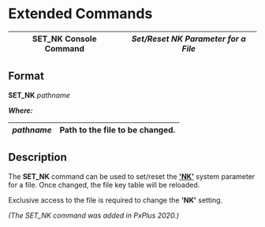 # Extended Commands 

**SET_NK Console Command** |  **_Set/Reset NK Parameter for a File_**  
---|---  
  
## Format

**SET_NK**  _pathname_

**_Where:_**

_pathname_ |  Path to the file to be changed.  
---|---  
  
## Description

The **SET_NK** command can be used to set/reset the **['NK'](../parameters/nk.md)** system parameter for a file. Once changed, the file key table will be reloaded.

Exclusive access to the file is required to change the **'NK'** setting.

_(The SET_NK command was added in PxPlus 2020.)_
